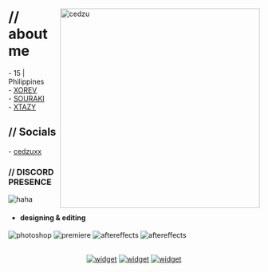 
  <div>
  <img align="right" width="400" alt="cedzu" src="https://www.icegif.com/wp-content/uploads/2023/05/icegif-1001.gif"/>

  <h1>// about me</h1>
  - 15 | Philippines
  <br>
  - <a href="https://discord.gg/xorev">XOREV</a>
  <br>
  - <a href="https://discord.gg/souraki">SOURAKI</a>
  <br>
  - <a href="https://discord.gg/xtazy">XTAZY</a>

  <h2>// Socials</h2>
  - <a href = "https://souraki.xyz/ced">cedzuxx</a>
  <br>

  <h3>// DISCORD PRESENCE</h3>
  
  <img src="https://lanyard.cnrad.dev/api/1216847899250524180" alt="haha">

  - <h4> designing & editing </h4>
  <img src = "https://img.shields.io/badge/adobe%20photoshop-%2331A8FF.svg?style=for-the-badge&logo=adobe%20photoshop&logoColor=white" alt = "photoshop" />
  <img src = "https://img.shields.io/badge/adobe%20premiere%20pro-%23212BDE.svg?style=for-the-badge&logo=adobe%20pr&logoColor=white" alt = "premiere" />
  <img src = "https://img.shields.io/badge/adobe%20after%20effects-%23181FA8.svg?style=for-the-badge&logo=adobe%20ae&logoColor=white" alt = "aftereffects" />
  <img src = "https://img.shields.io/badge/adobe%20XD-%23660035.svg?style=for-the-badge&logo=adobe%20xd&logoColor=white" alt = "aftereffects" />

  <br>
  <br>
  </div>

  <div align="center">

  [![widget](https://invidget.switchblade.xyz/revshit)](https://discord.gg/revshit) 
  [![widget](https://invidget.switchblade.xyz/xorev)](https://discord.gg/xorev)
  [![widget](https://invidget.switchblade.xyz/souraki)](https://discord.gg/souraki)
    
  </div>
